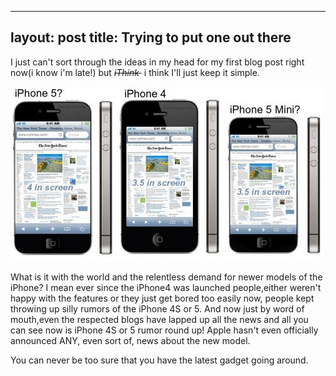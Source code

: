 ---
layout: post
title: Trying to put one out there
 ---
<p>I just can't sort through the ideas in my head for my first blog post right now(i know i'm late!) but <del><em>iThink </em></del> i think I'll just keep it simple.</p>
<p><img class="alignnone" src="/images/assets/182826-edgetoedge_500.jpg" alt="" width="500" height="279" /></p>
<p>What is it with the world and the relentless demand for newer models of the iPhone? I mean ever since the iPhone4 was launched people,either weren't happy with the features or they just get bored too easily now, people kept throwing up silly rumors of the iPhone 4S or 5. And now just by word of mouth,even the respected blogs have lapped up all the news and all you can see now is iPhone 4S or 5 rumor round up! Apple hasn't even officially announced ANY, even sort of, news about the new model.</p>
<p>You can never be too sure that you have the latest gadget going around.</p>
